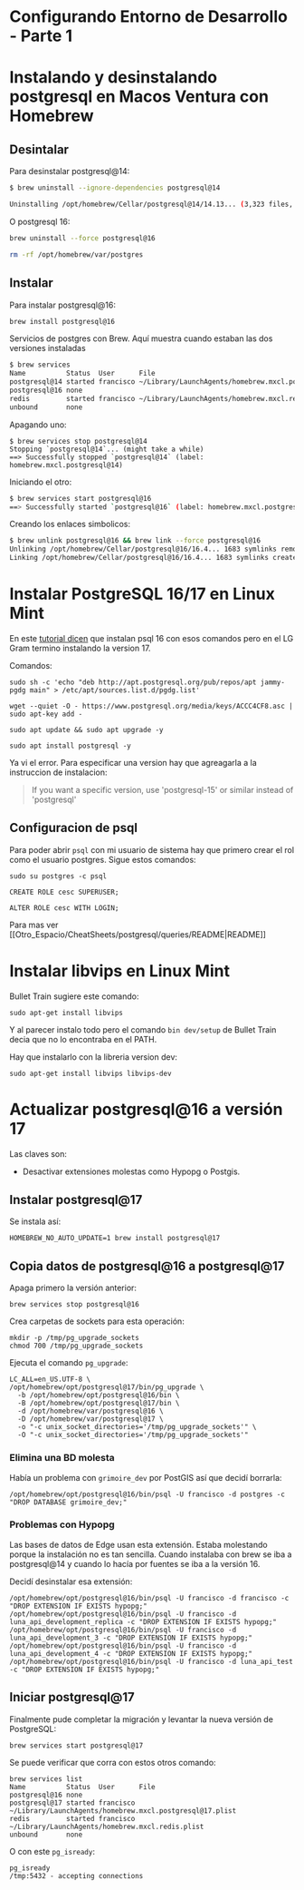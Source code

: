 # Configurando Entorno de Desarrollo - Parte 1

# Instalando y desinstalando postgresql en Macos Ventura con Homebrew

## Desintalar

Para desinstalar postgresql@14:

```bash
$ brew uninstall --ignore-dependencies postgresql@14

Uninstalling /opt/homebrew/Cellar/postgresql@14/14.13... (3,323 files, 45.5MB)
```

O postgresql 16:
```bash
brew uninstall --force postgresql@16

rm -rf /opt/homebrew/var/postgres
```

## Instalar

Para instalar postgresql@16:
```bash
brew install postgresql@16
```

Servicios de postgres con Brew. Aquí muestra cuando estaban las dos versiones instaladas
```bash
$ brew services 
Name          Status  User      File
postgresql@14 started francisco ~/Library/LaunchAgents/homebrew.mxcl.postgresql@14.plist
postgresql@16 none              
redis         started francisco ~/Library/LaunchAgents/homebrew.mxcl.redis.plist
unbound       none 
```

Apagando uno:
```
$ brew services stop postgresql@14
Stopping `postgresql@14`... (might take a while)
==> Successfully stopped `postgresql@14` (label: homebrew.mxcl.postgresql@14)
```

Iniciando el otro:
```bash
$ brew services start postgresql@16
==> Successfully started `postgresql@16` (label: homebrew.mxcl.postgresql@16)
```

Creando los enlaces simbolicos:
```bash
$ brew unlink postgresql@16 && brew link --force postgresql@16
Unlinking /opt/homebrew/Cellar/postgresql@16/16.4... 1683 symlinks removed.
Linking /opt/homebrew/Cellar/postgresql@16/16.4... 1683 symlinks created.
```

# Instalar PostgreSQL 16/17 en Linux Mint

En este [tutorial dicen](https://medium.com/@mglaving/how-to-install-postgresql-16-on-linux-mint-21-d58e875fe7c6) que instalan psql 16 con esos comandos pero en el LG Gram termino instalando la version 17.

Comandos:
```
sudo sh -c 'echo "deb http://apt.postgresql.org/pub/repos/apt jammy-pgdg main" > /etc/apt/sources.list.d/pgdg.list'

wget --quiet -O - https://www.postgresql.org/media/keys/ACCC4CF8.asc | sudo apt-key add -

sudo apt update && sudo apt upgrade -y

sudo apt install postgresql -y
```

Ya vi el error. Para especificar una version hay que agreagarla a la instruccion de instalacion:

> If you want a specific version, use 'postgresql-15' or similar instead of 'postgresql'

## Configuracion de psql

Para poder abrir `psql` con mi usuario de sistema hay que primero crear el rol como el usuario postgres. Sigue estos comandos:

```
sudo su postgres -c psql

CREATE ROLE cesc SUPERUSER;

ALTER ROLE cesc WITH LOGIN;
```

Para mas ver [[Otro_Espacio/CheatSheets/postgresql/queries/README|README]]

# Instalar libvips en Linux Mint

Bullet Train sugiere este comando:
```
sudo apt-get install libvips
```

Y al parecer instalo todo pero el comando `bin dev/setup` de Bullet Train decia que no lo encontraba en el PATH.

Hay que instalarlo con la libreria version dev:
```
sudo apt-get install libvips libvips-dev
```

# Actualizar postgresql@16 a versión 17

Las claves son:

- Desactivar extensiones molestas como Hypopg o Postgis.

## Instalar postgresql@17

Se instala así:
```
HOMEBREW_NO_AUTO_UPDATE=1 brew install postgresql@17
```

## Copia datos de postgresql@16 a postgresql@17

Apaga primero la versión anterior:
```
brew services stop postgresql@16
```

Crea carpetas de sockets para esta operación:
```
mkdir -p /tmp/pg_upgrade_sockets
chmod 700 /tmp/pg_upgrade_sockets
```

Ejecuta el comando `pg_upgrade`:
```
LC_ALL=en_US.UTF-8 \
/opt/homebrew/opt/postgresql@17/bin/pg_upgrade \
  -b /opt/homebrew/opt/postgresql@16/bin \
  -B /opt/homebrew/opt/postgresql@17/bin \
  -d /opt/homebrew/var/postgresql@16 \
  -D /opt/homebrew/var/postgresql@17 \
  -o "-c unix_socket_directories='/tmp/pg_upgrade_sockets'" \
  -O "-c unix_socket_directories='/tmp/pg_upgrade_sockets'"
```

### Elimina una BD molesta

Había un problema con `grimoire_dev` por PostGIS así que decidí borrarla:

```
/opt/homebrew/opt/postgresql@16/bin/psql -U francisco -d postgres -c "DROP DATABASE grimoire_dev;"
```

### Problemas con Hypopg

Las bases de datos de Edge usan esta extensión. Estaba molestando porque la instalación no es tan sencilla. Cuando instalaba con brew se iba a postgresql@14 y cuando lo hacía por fuentes se iba a la versión 16.

Decidí desinstalar esa extensión:
```
/opt/homebrew/opt/postgresql@16/bin/psql -U francisco -d francisco -c "DROP EXTENSION IF EXISTS hypopg;"
/opt/homebrew/opt/postgresql@16/bin/psql -U francisco -d luna_api_development_replica -c "DROP EXTENSION IF EXISTS hypopg;"
/opt/homebrew/opt/postgresql@16/bin/psql -U francisco -d luna_api_development_3 -c "DROP EXTENSION IF EXISTS hypopg;"
/opt/homebrew/opt/postgresql@16/bin/psql -U francisco -d luna_api_development_4 -c "DROP EXTENSION IF EXISTS hypopg;"
/opt/homebrew/opt/postgresql@16/bin/psql -U francisco -d luna_api_test -c "DROP EXTENSION IF EXISTS hypopg;"
```

## Iniciar postgresql@17

Finalmente pude completar la migración y levantar la nueva versión de PostgreSQL:

```
brew services start postgresql@17
```

Se puede verificar que corra con estos otros comando:
```
brew services list
Name          Status  User      File
postgresql@16 none
postgresql@17 started francisco ~/Library/LaunchAgents/homebrew.mxcl.postgresql@17.plist
redis         started francisco ~/Library/LaunchAgents/homebrew.mxcl.redis.plist
unbound       none
```

O con este `pg_isready`:
```
pg_isready
/tmp:5432 - accepting connections
```